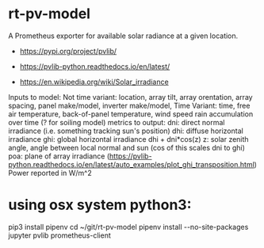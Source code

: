 # rt-pv-model
A Prometheus exporter for available solar radiance at a given location.

* https://pypi.org/project/pvlib/
* https://pvlib-python.readthedocs.io/en/latest/

* https://en.wikipedia.org/wiki/Solar_irradiance

Inputs to model:
    Not time variant:
        location, array tilt, array orentation, array spacing,
        panel make/model, inverter make/model,
    Time Variant:
        time, free air temperature, back-of-panel temperature, wind speed
        rain accumulation over time (? for soiling model)
metrics to output:
    dni: direct normal irradiance (i.e. something tracking sun's position)
    dhi: diffuse horizontal irradiance
    ghi: global horizontal irradiance dhi + dni*cos(z)
    z: solar zenith angle, angle between local normal and sun (cos of this scales dni to ghi)
    poa: plane of array irradiance (https://pvlib-python.readthedocs.io/en/latest/auto_examples/plot_ghi_transposition.html)
Power reported in W/m^2


# using osx system python3:
pip3 install pipenv
cd ~/git/rt-pv-model
pipenv install --no-site-packages jupyter pvlib prometheus-client
